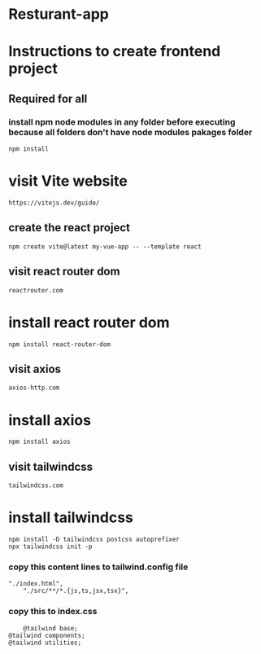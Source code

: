 # Resturant-app
# Instructions to create frontend project
## Required for all
### install npm node modules in any folder before executing because all folders don't have node modules pakages folder
	npm install
# visit Vite website
	https://vitejs.dev/guide/
## create the react project
	npm create vite@latest my-vue-app -- --template react

## visit react router dom
	reactrouter.com
 # install react router dom
	npm install react-router-dom

## visit axios
	axios-http.com
# install axios
	npm install axios

## visit tailwindcss
	tailwindcss.com
# install tailwindcss
	npm install -D tailwindcss postcss autoprefixer
	npx tailwindcss init -p
### copy this content lines to tailwind.config file
	"./index.html",
    	"./src/**/*.{js,ts,jsx,tsx}",
### copy this to index.css 
      	@tailwind base;
	@tailwind components;
	@tailwind utilities;
     

